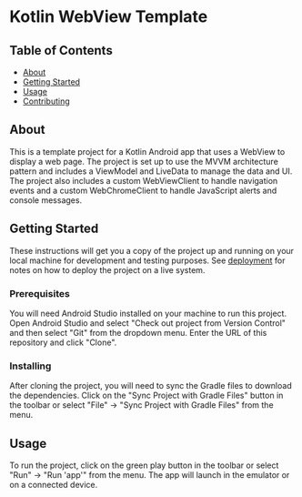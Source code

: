# Kotlin WebView Template

## Table of Contents

- [About](#about)
- [Getting Started](#getting_started)
- [Usage](#usage)
- [Contributing](../CONTRIBUTING.md)

## About <a name = "about"></a>

This is a template project for a Kotlin Android app that uses a WebView to display a web page. The project is set up to use the MVVM architecture pattern and includes a ViewModel and LiveData to manage the data and UI. The project also includes a custom WebViewClient to handle navigation events and a custom WebChromeClient to handle JavaScript alerts and console messages.

## Getting Started <a name = "getting_started"></a>

These instructions will get you a copy of the project up and running on your local machine for development and testing purposes. See [deployment](#deployment) for notes on how to deploy the project on a live system.

### Prerequisites

You will need Android Studio installed on your machine to run this project.
Open Android Studio and select "Check out project from Version Control" and then select "Git" from the dropdown menu. Enter the URL of this repository and click "Clone".

### Installing

After cloning the project, you will need to sync the Gradle files to download the dependencies. Click on the "Sync Project with Gradle Files" button in the toolbar or select "File" -> "Sync Project with Gradle Files" from the menu.

## Usage <a name = "usage"></a>

To run the project, click on the green play button in the toolbar or select "Run" -> "Run 'app'" from the menu. The app will launch in the emulator or on a connected device.
